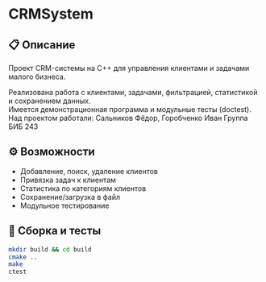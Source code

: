 # CRMSystem

## 📋 Описание

Проект CRM-системы на C++ для управления клиентами и задачами малого бизнеса.

Реализована работа с клиентами, задачами, фильтрацией, статистикой и сохранением данных.  
Имеется демонстрационная программа и модульные тесты (doctest).
Над проектом работали: Сальников Фёдор, Горобченко Иван Группа БИБ 243

## ⚙️ Возможности

- Добавление, поиск, удаление клиентов
- Привязка задач к клиентам
- Статистика по категориям клиентов
- Сохранение/загрузка в файл
- Модульное тестирование

## 🧪 Сборка и тесты

```bash
mkdir build && cd build
cmake ..
make
ctest
